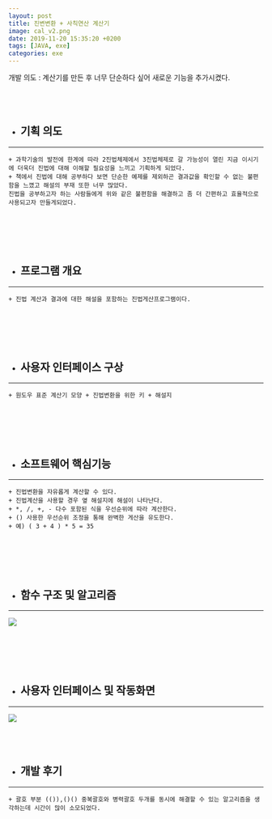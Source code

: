 ```yaml
---
layout: post
title: 진변변환 + 사칙연산 계산기
image: cal_v2.png
date: 2019-11-20 15:35:20 +0200
tags: [JAVA, exe]
categories: exe
---
```



개발 의도 : 계산기를 만든 후 너무 단순하다 싶어 새로운 기능을 추가시켰다.
<br><br><br><br>



+ ## 기획 의도 
___
    + 과학기술의 발전에 한계에 따라 2진법체제에서 3진법체제로 갈 가능성이 열린 지금 이시기에 더욱더 진법에 대해 이해할 필요성을 느끼고 기획하게 되었다.
    + 책에서 진법에 대해 공부하다 보면 단순한 예제를 제외하곤 결과값을 확인할 수 없는 불편함을 느꼈고 해설의 부재 또한 너무 많았다.
    진법을 공부하고자 하는 사람들에게 위와 같은 불편함을 해결하고 좀 더 간편하고 효율적으로 사용되고자 만들게되었다.
<br><br><br><br>

+ ## 프로그램 개요 
___
    + 진법 계산과 결과에 대한 해설을 포함하는 진법게산프로그램이다.
<br><br><br><br>

+ ## 사용자 인터페이스 구상
___
    + 원도우 표준 계산기 모양 + 진법변환을 위한 키 + 해설지 
<br><br><br><br>
   
+ ## 소프트웨어 핵심기능
___
    + 진법변환을 자유롭게 계산할 수 있다.
    + 진법계산을 사용할 경우 옆 해설지에 해설이 나타난다.
    + *, /, +, - 다수 포함된 식을 우선순위에 따라 계산한다.
    + () 사용한 우선순위 조정을 통해 완벽한 게산을 유도한다. 
    + 예) ( 3 + 4 ) * 5 = 35
<br><br><br><br>

+ ## 함수 구조 및 알고리즘
___
![]({{site.baseurl}}/images/Calculator/struct_v2.PNG)

<br><br><br><br>

+ ## 사용자 인터페이스 및 작동화면
___
![]({{site.baseurl}}/images/Calculator/ing_v2.PNG)
<br><br><br><br>

+ ## 개발 후기
___
    + 괄호 부분 (()),()() 중복괄호와 병력괄호 두개를 동시에 해결할 수 있는 알고리즘을 생각하는데 시간이 많이 소모되었다.












